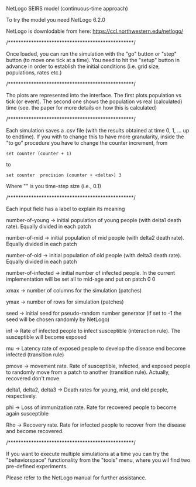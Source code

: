 NetLogo SEIRS model (continuous-time approach)

To try the model you need NetLogo 6.2.0

NetLogo is downlodable from here: https://ccl.northwestern.edu/netlogo/

/*************************************************/

Once loaded, you can run the simulation with the "go" 
button or "step" button (to move one tick at a time).
You need to hit the "setup" button in advance in order 
to establish the initial conditions (i.e. grid size,
populations, rates etc.)

/*************************************************/

Tho plots are represented into the interface.
The first plots population vs tick (or event). 
The second one shows the population vs real (calculated) time 
(see. the paper for more details on how this is calculated)

/*************************************************/

Each simulation saves a <seed>.csv file (with the results 
obtained at time 0, 1, ... up to endtime).
If you with to change this to have more granularity, 
inside the "to go" procedure you have to change 
the counter increment, from

    set counter (counter + 1)
  
to 

    set counter  precision (counter + <delta>) 3

Where "<delta>" is you time-step size (i.e., 0.1)

/*************************************************/

Each input field has a label to explain its meaning

number-of-young  -> initial population of young 
people (with delta1 death rate). Equally divided 
in each patch

number-of-mid  -> initial population of mid people
(with delta2 death rate). Equally divided 
in each patch

number-of-old  -> initial population of old people
(with delta3 death rate). Equally divided
in each patch

number-of-infected -> initial number of infected people.
In the current implementation will be set all
to mid-age and put on patch 0 0

xmax -> number of columns for the simulation (patches)

ymax -> number of rows for simulation  (patches)

seed -> initial seed for pseudo-random number 
generator (if set to -1 the seed will be
chosen randomly by NetLogo)

inf ->  Rate of infected people to infect
susceptible (interaction rule). The susceptible 
will become exposed

mu -> Latency rate of exposed people to develop 
the disease end become infected (transition rule)

pmove -> movement rate. Rate of susceptible, infected,
and exposed people to randomly move from a patch
to another (transition rule). Actually, recovered don't move.

delta1, delta2, delta3 -> Death rates for young, 
mid, and old people, respectively.

phi -> Loss of immunization rate. Rate for 
recovered people to become again susceptible

Rho -> Recovery rate. Rate for infected people 
to recover from the disease and become recovered.

/*************************************************/

If you want to execute multiple simulations at a time you 
can try the "behaviorspace" functionality from the "tools"
menu, where you wil find two pre-defined experiments.

Please refer to the NetLogo manual for further assistance.


